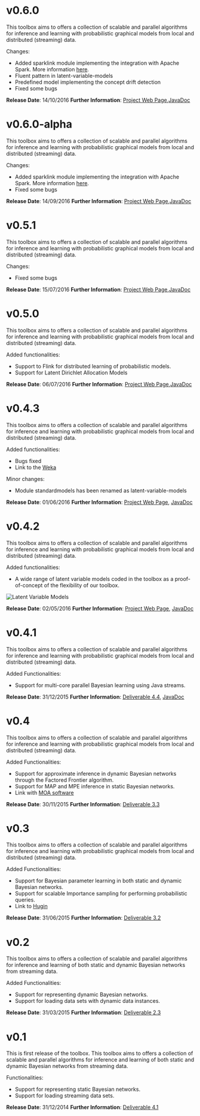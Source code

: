 v0.6.0
==================
This toolbox aims to offers a collection of scalable and parallel algorithms for inference and learning with probabilistic graphical models from local and distributed (streaming) data.

Changes:

- Added sparklink module implementing the integration with Apache Spark. More information [here](https://github.com/amidst/toolbox/tree/develop/sparklink).
- Fluent pattern in latent-variable-models
- Predefined model implementing the concept drift detection
- Fixed some bugs


**Release Date**: 14/10/2016
**Further Information**: [Project Web Page](https://www.amidsttoolbox.com/),[JavaDoc](http://amidst.github.io/toolbox/javadoc/0.6.0/index.html)




v0.6.0-alpha
==================
This toolbox aims to offers a collection of scalable and parallel algorithms for inference and learning with probabilistic graphical models from local and distributed (streaming) data. 

Changes:

- Added sparklink module implementing the integration with Apache Spark. More information [here](https://github.com/amidst/toolbox/tree/develop/sparklink).  
- Fixed some bugs
 
**Release Date**: 14/09/2016
**Further Information**: [Project Web Page](https://www.amidsttoolbox.com/),[JavaDoc](http://amidst.github.io/toolbox/javadoc/0.6.0-alpha/index.html)


v0.5.1
==================
This toolbox aims to offers a collection of scalable and parallel algorithms for inference and learning with probabilistic graphical models from local and distributed (streaming) data. 

Changes:
- Fixed some bugs
 
**Release Date**: 15/07/2016
**Further Information**: [Project Web Page](https://amidst.github.io/toolbox/),[JavaDoc](http://amidst.github.io/toolbox/javadoc/0.5.1/index.html)



v0.5.0
==================
This toolbox aims to offers a collection of scalable and parallel algorithms for inference and learning with probabilistic graphical models from local and distributed (streaming) data. 

Added functionalities:
- Support to Flink for distributed learning of probabilistic models. 
- Support for Latent Dirichlet Allocation Models
 
**Release Date**: 06/07/2016
**Further Information**: [Project Web Page](https://amidst.github.io/toolbox/),[JavaDoc](http://amidst.github.io/toolbox/javadoc/0.5.0/index.html)


v0.4.3
==============
This toolbox aims to offers a collection of scalable and parallel algorithms for inference and learning with probabilistic graphical models from local and distributed (streaming) data. 

Added functionalities:

- Bugs fixed
- Link to the [Weka](http://www.cs.waikato.ac.nz/ml/weka/)

Minor changes: 

- Module standardmodels has been renamed as latent-variable-models 
 
**Release Date**: 01/06/2016
**Further Information**: [Project Web Page](https://amidst.github.io/toolbox/), [JavaDoc](http://amidst.github.io/toolbox/javadoc/0.4.3/index.html)

v0.4.2
==============
This toolbox aims to offers a collection of scalable and parallel algorithms for inference and learning with probabilistic graphical models from local and distributed (streaming) data. 

Added functionalities:

- A wide range of latent variable models coded in the toolbox as a proof-of-concept of the flexibility of our toolbox.

![Latent Variable Models](http://amidst.github.io/toolbox/docs/web/figs/amidstModels-crop.png)

**Release Date**: 02/05/2016
**Further Information**: [Project Web Page](https://amidst.github.io/toolbox/), [JavaDoc](http://amidst.github.io/toolbox/javadoc/0.4.2/index.html)


v0.4.1
==============
This toolbox aims to offers a collection of scalable and parallel algorithms for inference and learning with probabilistic graphical models from local and distributed (streaming) data. 

Added Functionalities:
- Support for multi-core parallel Bayesian learning using Java streams.

**Release Date**: 31/12/2015
**Further Information**: [Deliverable 4.4](https://amidst.github.io/toolbox/docs/deliverables/D4.3.pdf), [JavaDoc](http://amidst.github.io/toolbox/javadoc/0.4.1/index.html)


v0.4
==============
This toolbox aims to offers a collection of scalable and parallel algorithms for inference and learning with probabilistic graphical models from local and distributed (streaming) data. 

Added Functionalities:
- Support for approximate inference in dynamic Bayesian networks through the Factored Frontier algorithm.
- Support for MAP and MPE inference in static Bayesian networks. 
- Link with [MOA software](http://moa.cs.waikato.ac.nz)

**Release Date**: 30/11/2015
**Further Information**: [Deliverable 3.3](https://amidst.github.io/toolbox/docs/deliverables/D3.3.pdf)



v0.3
==============
This toolbox aims to offers a collection of scalable and parallel algorithms for inference and learning with probabilistic graphical models from local and distributed (streaming) data. 

Added Functionalities:
- Support for Bayesian parameter learning in both static and dynamic Bayesian networks.
- Support for scalable Importance sampling for performing probabilistic queries. 
- Link to [Hugin](http://www.hugin.com)


**Release Date**: 31/06/2015
**Further Information**: [Deliverable 3.2](https://amidst.github.io/toolbox/docs/deliverables/D3.2.pdf)


v0.2
==============
This toolbox aims to offers a collection of scalable and parallel algorithms for inference and learning of both static and dynamic Bayesian networks from streaming data. 

Added Functionalities:
- Support for representing dynamic Bayesian networks.
- Support for loading data sets with dynamic data instances.

**Release Date**: 31/03/2015
**Further Information**: [Deliverable 2.3](https://amidst.github.io/toolbox/docs/deliverables/D2.3.pdf)

v0.1
==============
This is first release of the toolbox. This toolbox aims to offers a collection of scalable and parallel algorithms for inference and learning of both static and dynamic Bayesian networks from streaming data. 

Functionalities:

- Support for representing static Bayesian networks.
- Support for loading streaming data sets.

**Release Date**: 31/12/2014
**Further Information**: [Deliverable 4.1](https://amidst.github.io/toolbox/docs/deliverables/D4.1.pdf)
